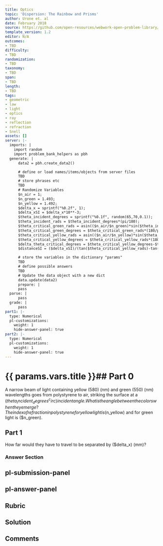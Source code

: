 ```yaml
---
title: Optics
topic: 'Dispersion: The Rainbow and Prisms'
author: Urone et. al
date: February 2018
source: https://github.com/open-resources/webwork-open-problem-library/tree/master/Contrib/BrockPhysics/College_Physics_Urone/25.Geometric_Optics/Dispersion_The_Rainbow_and_Prisms/NU_U17-25-05-004.pg
template_version: 1.2
editor: N/A
outcomes:
- TBD
difficulty:
- TBD
randomization:
- TBD
taxonomy:
- TBD
span:
- TBD
length:
- TBD
tags:
- geometric
- law
- light
- optics
- ray
- reflection
- refraction
- Snell
assets: []
server: |-
  imports: |
    import random
    import problem_bank_helpers as pbh
  generate: |
      data2 = pbh.create_data2()

      # define or load names/items/objects from server files
      TBD
      # store phrases etc
      TBD
      # Randomize Variables
      $n_air = 1;
      $n_green = 1.493;
      $n_yellow = 1.492;
      $delta_x = sprintf("%0.2f", 1);
      $delta_xSI = $delta_x*10**-3;
      $theta_incident_degrees = sprintf("%0.1f", random(65,70,0.1));
      $theta_incident_rads = $theta_incident_degrees*(pi/180);
      $theta_critical_green_rads = asin(($n_air/$n_green)*sin($theta_incident_rads));
      $theta_critical_green_degrees = $theta_critical_green_rads*(180/pi);
      $theta_critical_yellow_rads = asin(($n_air/$n_yellow)*sin($theta_incident_rads));
      $theta_critical_yellow_degrees = $theta_critical_yellow_rads*(180/pi);
      $delta_theta_critical_degrees = $theta_critical_yellow_degrees-$theta_critical_green_degrees;
      $distanceSI = ($delta_xSI)/(tan($theta_critical_yellow_rads)-tan($theta_critical_green_rads));

      # store the variables in the dictionary "params"
      TBD
      # define possible answers
      TBD
      # Update the data object with a new dict
      data.update(data2)
      prepare: |
      pass
  parse: |
      pass
  grade: |
      pass
part1: |-
  type: Numerical
  pl-customizations:
    weight: 1
    hide-answer-panel: true
part2: |-
  type: Numerical
  pl-customizations:
    weight: 1
    hide-answer-panel: true
---
```


# {{ params.vars.title }}## Part 0 
A narrow beam of light containing yellow (580) (nm) and green (550) (nm) wavelengths goes from polystyrene to air, striking the surface at a ($theta_incident_degrees^circ) incident angle. What is the angle between the colors when they emerge? The index of refraction in polystyrene for yellow light is ($n_yellow) and for green light is ($n_green). 
## Part 1 
How far would they have to travel to be separated by ($delta_x) (mm)? 


### Answer Section 


## pl-submission-panel 


## pl-answer-panel 


## Rubric 


## Solution 


## Comments 


